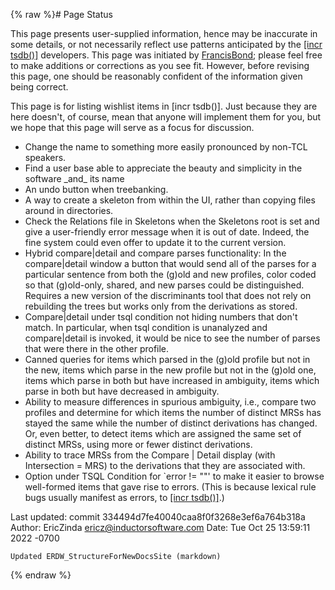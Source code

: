 {% raw %}# Page Status

This page presents user-supplied information, hence may be inaccurate in
some details, or not necessarily reflect use patterns anticipated by the
[\[incr tsdb()\]](http://www.delph-in.net/itsdb) developers. This page
was initiated by [FrancisBond](../FrancisBond); please feel free to make
additions or corrections as you see fit. However, before revising this
page, one should be reasonably confident of the information given being
correct.

This page is for listing wishlist items in \[incr tsdb()\]. Just because
they are here doesn't, of course, mean that anyone will implement them
for you, but we hope that this page will serve as a focus for
discussion.

- Change the name to something more easily pronounced by non-TCL
speakers.
- Find a user base able to appreciate the beauty and simplicity in the
software \_and\_ its name
- An undo button when treebanking.
- A way to create a skeleton from within the UI, rather than copying
files around in directories.
- Check the Relations file in Skeletons when the Skeletons root is set
and give a user-friendly error message when it is out of date.
Indeed, the fine system could even offer to update it to the current
version.
- Hybrid compare\|detail and compare parses functionality: In the
compare\|detail window a button that would send all of the parses
for a particular sentence from both the (g)old and new profiles,
color coded so that (g)old-only, shared, and new parses could be
distinguished. Requires a new version of the discriminants tool that
does not rely on rebuilding the trees but works only from the
derivations as stored.
- Compare\|detail under tsql condition not hiding numbers that don't
match. In particular, when tsql condition is unanalyzed and
compare\|detail is invoked, it would be nice to see the number of
parses that were there in the other profile.
- Canned queries for items which parsed in the (g)old profile but not
in the new, items which parse in the new profile but not in the
(g)old one, items which parse in both but have increased in
ambiguity, items which parse in both but have decreased in
ambiguity.
- Ability to measure differences in spurious ambiguity, i.e., compare
two profiles and determine for which items the number of distinct
MRSs has stayed the same while the number of distinct derivations
has changed. Or, even better, to detect items which are assigned the
same set of distinct MRSs, using more or fewer distinct derivations.
- Ability to trace MRSs from the Compare \| Detail display (with
Intersection = MRS) to the derivations that they are associated
with.
- Option under TSQL Condition for \`error != ""' to make it easier to
browse well-formed items that gave rise to errors. (This is because
lexical rule bugs usually manifest as errors, to [\[incr
tsdb()\]](http://www.delph-in.net/itsdb).)

Last updated: commit 334494d7fe40040caa8f0f3268e3ef6a764b318a
Author: EricZinda <ericz@inductorsoftware.com>
Date:   Tue Oct 25 13:59:11 2022 -0700

    Updated ERDW_StructureForNewDocsSite (markdown)
{% endraw %}